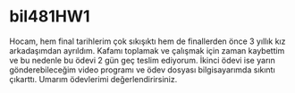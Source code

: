 # bil481HW1
Hocam, hem final tarihlerim çok sıkışıktı hem de finallerden önce 3 yıllık kız arkadaşımdan ayrıldım. Kafamı toplamak ve çalışmak için zaman kaybettim ve bu nedenle bu ödevi 2 gün geç teslim ediyorum. İkinci ödevi ise yarın gönderebileceğim video programı ve ödev dosyası bilgisayarımda sıkıntı çıkarttı. Umarım ödevlerimi değerlendirirsiniz.
